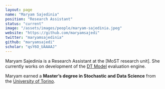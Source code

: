```yaml
---
layout: page
name: "Maryam Sajedinia"
position: "Research Assistant"
status: "current"
image: "/assets/images/people/maryam-sajedinia.jpeg"
website: "https://github.com/maryamsajedi"
twitter: "maryamsajedinia"
github: "maryamsajedi"
scholar: "qsY6O_UAAAAJ"
---
```


Maryam Sajedinia is a Research Assistant at the [MoST research unit]. She currently works on development of the
[DT Model](https://github.com/fbk-most/dt-model) evaluation engine.
<!--more-->

Maryam earned a **Master’s degree in Stochastic and Data Science** from the [University of Torino](https://www.unito.it/).
